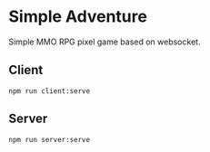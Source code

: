 # Simple Adventure
Simple MMO RPG pixel game based on websocket.

## Client
`npm run client:serve`

## Server
`npm run server:serve`
